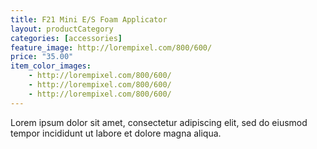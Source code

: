 ```yaml
---
title: F21 Mini E/S Foam Applicator
layout: productCategory
categories: [accessories]
feature_image: http://lorempixel.com/800/600/
price: "35.00"
item_color_images:
    - http://lorempixel.com/800/600/
    - http://lorempixel.com/800/600/
    - http://lorempixel.com/800/600/
---
```


Lorem ipsum dolor sit amet, consectetur adipiscing elit, sed do eiusmod tempor incididunt ut labore et dolore magna aliqua.
